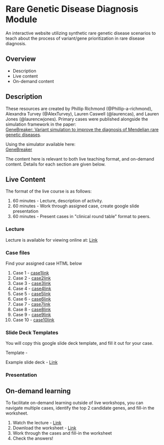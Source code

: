 # Rare Genetic Disease Diagnosis Module
An interactive website utilizing synthetic rare genetic disease scenarios to teach about the process of variant/gene prioritization in rare disease diagnosis. 

## Overview
- Description
- Live content
- On-demand content

## Description
These resources are created by Phillip Richmond (@Phillip-a-richmond), Alexandra Turvey (@AlexTurvey), Lauren Caswell (@laurencas), and Lauren Jones (@laurencwjones). Primary cases were published alongside the simulation framework in the paper:  
[GeneBreaker: Variant simulation to improve the diagnosis of Mendelian rare genetic diseases](https://onlinelibrary.wiley.com/doi/full/10.1002/humu.24163). 

Using the simulator available here:  
[GeneBreaker](http://genebreaker.cmmt.ubc.ca)

The content here is relevant to both live teaching format, and on-demand content. Details for each section are given below.

## Live Content
The format of the live course is as follows:
1. 60 minutes - Lecture, description of activity. 
2. 60 minutes - Work through assigned case, create google slide presentation
3. 60 minutes - Present cases in "clinical round table" format to peers.

### Lecture
Lecture is available for viewing online at: 
[Link](https://www.youtube.com/watch?v=dQw4w9WgXcQ)

### Case files
Find your assigned case HTML below
1. Case 1 - [case1link]()
2. Case 2 - [case2link]()
3. Case 3 - [case3link]()
4. Case 4 - [case4link]()
5. Case 5 - [case5link]()
6. Case 6 - [case6link]()
7. Case 7 - [case7link]()
8. Case 8 - [case8link]()
9. Case 9 - [case9link]()
10. Case 10 - [case10link]()

### Slide Deck Templates
You will copy this google slide deck template, and fill it out for your case. 

Template - 

Example slide deck - [Link](https://docs.google.com/presentation/d/1Xco28K2Eh39erHxGc9ZbriZvjfz2MCKHqdv6KlmC1Bc/edit#slide=id.p)

### Presentation





## On-demand learning
To facilitate on-demand learning outside of live workshops, you can navigate multiple cases, identify the top 2 candidate genes, and fill-in the worksheet.

1. Watch the lecture - [Link](https://www.youtube.com/watch?v=dQw4w9WgXcQ)
2. Download the worksheet - [Link]()
3. Work through the cases and fill-in the worksheet
4. Check the answers!


















